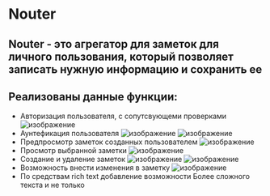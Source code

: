 # Nouter #
## Nouter - это агрегатор для заметок для личного пользования, который позволяет записать нужную информацию и сохранить ее ##

## Реализованы данные функции:
+ Авторизация пользователя, c сопутсвующеми проверками
![изображение](https://user-images.githubusercontent.com/36736376/160791958-93ae5025-5f5b-469b-9bcd-e8afe98728b6.png)
+ Аунтефикация пользователя
![изображение](https://user-images.githubusercontent.com/36736376/160792160-5c3bf6ff-e3b9-4969-bf03-559e856c4520.png)
![изображение](https://user-images.githubusercontent.com/36736376/160792813-de668a58-2a39-42a8-a628-0340700189e9.png)
+ Предпросмотр заметок созданных пользователем
![изображение](https://user-images.githubusercontent.com/36736376/160793026-f3f000fd-33bc-45d1-8ed9-ebedb59045f6.png)
+ Просмотр выбранной заметки
![изображение](https://user-images.githubusercontent.com/36736376/160793359-cc8edc1b-acdf-4bc9-902d-8bc06a02b73f.png)
+ Создание и удаление заметок
![изображение](https://user-images.githubusercontent.com/36736376/160793092-139dca4e-0649-4a69-bd95-96eba627f4d5.png)
![изображение](https://user-images.githubusercontent.com/36736376/160793226-4c3e4c82-6057-4e87-86ab-cda43f4ba18d.png)
+ Возможность внести изменения в заметку
![изображение](https://user-images.githubusercontent.com/36736376/160793444-a952a090-88c8-417f-96af-b1a293b8add3.png)
+ По средствам rich text добавление возможности Более сложного текста и не только
